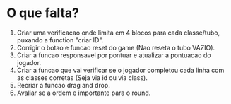 # O que falta?

1. Criar uma verificacao onde limita em 4 blocos para cada classe/tubo, puxando a function "criar ID".
2. Corrigir o botao e funcao reset do game (Nao reseta o tubo VAZIO).
3. Criar a funcao responsavel por pontuar e atualizar a pontuacao do jogador.
4. Criar a funcao que vai verificar se o jogador completou cada linha com as classes corretas (Seja via id ou via class).
5. Recriar a funcao drag and drop.
6. Avaliar se a ordem e importante para o round.
